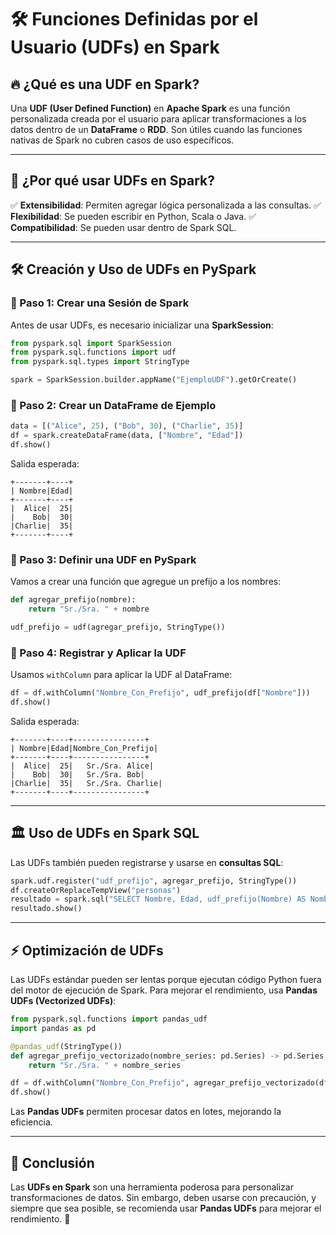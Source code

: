# 🛠️ Funciones Definidas por el Usuario (UDFs) en Spark

## 🔥 ¿Qué es una UDF en Spark?
Una **UDF (User Defined Function)** en **Apache Spark** es una función personalizada creada por el usuario para aplicar transformaciones a los datos dentro de un **DataFrame** o **RDD**. Son útiles cuando las funciones nativas de Spark no cubren casos de uso específicos.

---

## 📌 ¿Por qué usar UDFs en Spark?
✅ **Extensibilidad**: Permiten agregar lógica personalizada a las consultas.
✅ **Flexibilidad**: Se pueden escribir en Python, Scala o Java.
✅ **Compatibilidad**: Se pueden usar dentro de Spark SQL.

---

## 🛠️ Creación y Uso de UDFs en PySpark

### 🔹 Paso 1: Crear una Sesión de Spark
Antes de usar UDFs, es necesario inicializar una **SparkSession**:
```python
from pyspark.sql import SparkSession
from pyspark.sql.functions import udf
from pyspark.sql.types import StringType

spark = SparkSession.builder.appName("EjemploUDF").getOrCreate()
```

### 🔹 Paso 2: Crear un DataFrame de Ejemplo
```python
data = [("Alice", 25), ("Bob", 30), ("Charlie", 35)]
df = spark.createDataFrame(data, ["Nombre", "Edad"])
df.show()
```
Salida esperada:
```
+-------+----+
| Nombre|Edad|
+-------+----+
|  Alice|  25|
|    Bob|  30|
|Charlie|  35|
+-------+----+
```

### 🔹 Paso 3: Definir una UDF en PySpark
Vamos a crear una función que agregue un prefijo a los nombres:
```python
def agregar_prefijo(nombre):
    return "Sr./Sra. " + nombre

udf_prefijo = udf(agregar_prefijo, StringType())
```

### 🔹 Paso 4: Registrar y Aplicar la UDF
Usamos `withColumn` para aplicar la UDF al DataFrame:
```python
df = df.withColumn("Nombre_Con_Prefijo", udf_prefijo(df["Nombre"]))
df.show()
```
Salida esperada:
```
+-------+----+----------------+
| Nombre|Edad|Nombre_Con_Prefijo|
+-------+----+----------------+
|  Alice|  25|   Sr./Sra. Alice|
|    Bob|  30|   Sr./Sra. Bob|
|Charlie|  35|   Sr./Sra. Charlie|
+-------+----+----------------+
```

---

## 🏛️ Uso de UDFs en Spark SQL
Las UDFs también pueden registrarse y usarse en **consultas SQL**:
```python
spark.udf.register("udf_prefijo", agregar_prefijo, StringType())
df.createOrReplaceTempView("personas")
resultado = spark.sql("SELECT Nombre, Edad, udf_prefijo(Nombre) AS Nombre_Con_Prefijo FROM personas")
resultado.show()
```

---

## ⚡ Optimización de UDFs
Las UDFs estándar pueden ser lentas porque ejecutan código Python fuera del motor de ejecución de Spark. Para mejorar el rendimiento, usa **Pandas UDFs (Vectorized UDFs)**:
```python
from pyspark.sql.functions import pandas_udf
import pandas as pd

@pandas_udf(StringType())
def agregar_prefijo_vectorizado(nombre_series: pd.Series) -> pd.Series:
    return "Sr./Sra. " + nombre_series

df = df.withColumn("Nombre_Con_Prefijo", agregar_prefijo_vectorizado(df["Nombre"]))
df.show()
```
Las **Pandas UDFs** permiten procesar datos en lotes, mejorando la eficiencia.

---

## 🎯 Conclusión
Las **UDFs en Spark** son una herramienta poderosa para personalizar transformaciones de datos. Sin embargo, deben usarse con precaución, y siempre que sea posible, se recomienda usar **Pandas UDFs** para mejorar el rendimiento. 🚀

